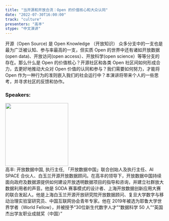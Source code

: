 ```yaml
---
title: "当开源和开放合流：Open 的价值核心和大众认同"
date: "2022-07-30T16:00:00"
track: "culture"
presenters: "高丰"
stype: "中文演讲"
---
```

开源（Open Source) 是 Open Knowledge （开放知识） 众多分支中的一支也是最为广泛被认知、参与率最高的一支，但实质 Open 的世界中还有诸如开放数据(open data)、开放访问(open access）、开放科学(open science）等等分支的存在。那么什么是 Open 的价值核心？开源社区和各类 Open 社区间如何形成合力，去更好地推动大众对 Open 价值的认同和参与？我们需要如何努力，才能将 Open 作为一种行为的准则嵌入我们的社会运行中？本演讲将带来个人的一些思考，并寻求社区的反馈和协作。
 ### Speakers: 
 <img src="images/speaker/1072.png" width="200" /><br>高丰: 开放数据中国, 执行主任, 「开放数据中国」联合创始人及执行主任、AI SPACE 合伙人、白玉兰开源开放数据顾问。在高丰的领导下，开放数据中国持续面向政府及数据源提供如何建设开放透明数据项目的指导和咨询，并建立社群放大数据利用者的声音。他是 SODA 赛事模式的设计者、上海开放数据创新应用大赛的联合发起人。他是上海白玉兰开源开放研究院开放数据顾问、复旦大学数字与移动治理实验室研究员、中国互联网协会青年专家。他在 2019年被选为耶鲁大学世界学者（World Fellow），并被授予“30位新生代数字人才”“数据科学 50 人”“英国杰出学友职业成就奖（中国）”

 